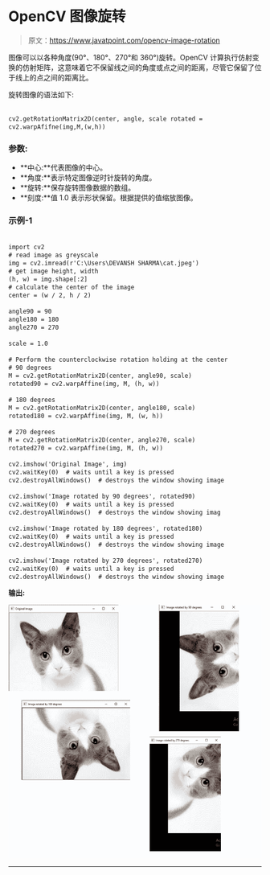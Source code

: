 # OpenCV 图像旋转

> 原文：<https://www.javatpoint.com/opencv-image-rotation>

图像可以以各种角度(90°、180°、270°和 360°)旋转。OpenCV 计算执行仿射变换的仿射矩阵，这意味着它不保留线之间的角度或点之间的距离，尽管它保留了位于线上的点之间的距离比。

旋转图像的语法如下:

```

cv2.getRotationMatrix2D(center, angle, scale rotated = cv2.warpAfifne(img,M,(w,h))

```

### 参数:

*   **中心:**代表图像的中心。
*   **角度:**表示特定图像逆时针旋转的角度。
*   **旋转:**保存旋转图像数据的数组。
*   **刻度:**值 1.0 表示形状保留。根据提供的值缩放图像。

### 示例-1

```

import cv2
# read image as greyscale
img = cv2.imread(r'C:\Users\DEVANSH SHARMA\cat.jpeg')
# get image height, width
(h, w) = img.shape[:2]
# calculate the center of the image
center = (w / 2, h / 2)

angle90 = 90
angle180 = 180
angle270 = 270

scale = 1.0

# Perform the counterclockwise rotation holding at the center
# 90 degrees
M = cv2.getRotationMatrix2D(center, angle90, scale)
rotated90 = cv2.warpAffine(img, M, (h, w))

# 180 degrees
M = cv2.getRotationMatrix2D(center, angle180, scale)
rotated180 = cv2.warpAffine(img, M, (w, h))

# 270 degrees
M = cv2.getRotationMatrix2D(center, angle270, scale)
rotated270 = cv2.warpAffine(img, M, (h, w))

cv2.imshow('Original Image', img)
cv2.waitKey(0)  # waits until a key is pressed
cv2.destroyAllWindows()  # destroys the window showing image

cv2.imshow('Image rotated by 90 degrees', rotated90)
cv2.waitKey(0)  # waits until a key is pressed
cv2.destroyAllWindows()  # destroys the window showing imag

cv2.imshow('Image rotated by 180 degrees', rotated180)
cv2.waitKey(0)  # waits until a key is pressed
cv2.destroyAllWindows()  # destroys the window showing image

cv2.imshow('Image rotated by 270 degrees', rotated270)
cv2.waitKey(0)  # waits until a key is pressed
cv2.destroyAllWindows()  # destroys the window showing image

```

**输出:**

![OpenCV Image Rotation](img/8e25390c3454355312d471128a5b7b77.png)

* * *